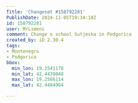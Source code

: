 ```yaml
---
Title: 'Changeset #158792281'
PublishDate: 2024-11-05T19:34:18Z
id: 158792281
user: MrLimeni
comment: Change o school Sutjeska in Podgorica
created_by: iD 2.30.4
tags:
- Montenegro
- Podgorica
bbox:
  min_lon: 19.2541178
  min_lat: 42.4470048
  max_lon: 19.2566114
  max_lat: 42.4484964

---
```

